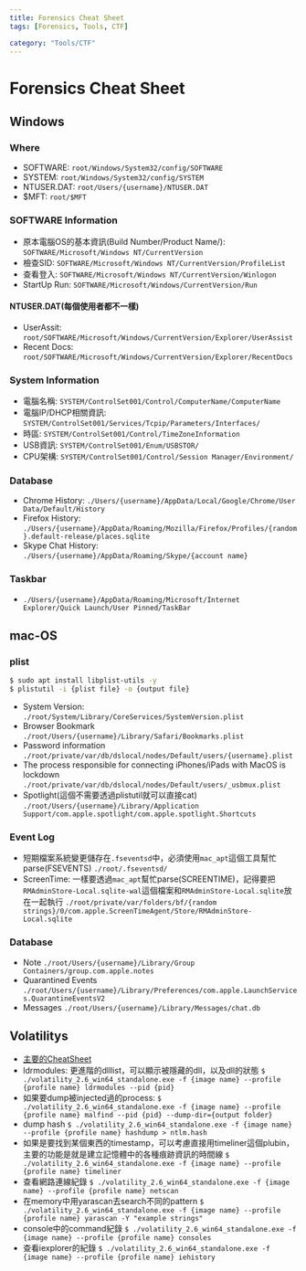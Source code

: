 ```yaml
---
title: Forensics Cheat Sheet
tags: [Forensics, Tools, CTF]

category: "Tools/CTF"
---
```


# Forensics Cheat Sheet
<!-- more -->

## Windows

### Where
* SOFTWARE: `root/Windows/System32/config/SOFTWARE`
* SYSTEM: `root/Windows/System32/config/SYSTEM`
* NTUSER.DAT: `root/Users/{username}/NTUSER.DAT`
* \$MFT: `root/$MFT`

### SOFTWARE Information
* 原本電腦OS的基本資訊(Build Number/Product Name/):
    `SOFTWARE/Microsoft/Windows NT/CurrentVersion`
* 檢查SID:
    `SOFTWARE/Microsoft/Windows NT/CurrentVersion/ProfileList`
* 查看登入:
    `SOFTWARE/Microsoft/Windows NT/CurrentVersion/Winlogon`
* StartUp Run:
    `SOFTWARE/Microsoft/Windows/CurrentVersion/Run`

#### NTUSER.DAT(每個使用者都不一樣)
* UserAssit:
    `root/SOFTWARE/Microsoft/Windows/CurrentVersion/Explorer/UserAssist`
* Recent Docs:
    `root/SOFTWARE/Microsoft/Windows/CurrentVersion/Explorer/RecentDocs`

### System Information
* 電腦名稱:
    `SYSTEM/ControlSet001/Control/ComputerName/ComputerName`
* 電腦IP/DHCP相關資訊:
    `SYSTEM/ControlSet001/Services/Tcpip/Parameters/Interfaces/`
* 時區:
    `SYSTEM/ControlSet001/Control/TimeZoneInformation`
* USB資訊:
    `SYSTEM/ControlSet001/Enum/USBSTOR/`
* CPU架構:
    `SYSTEM/ControlSet001/Control/Session Manager/Environment/`


### Database
* Chrome History:
    `./Users/{username}/AppData/Local/Google/Chrome/User Data/Default/History`
* Firefox History:
    `./Users/{username}/AppData/Roaming/Mozilla/Firefox/Profiles/{random}.default-release/places.sqlite`
* Skype Chat History:
    `./Users/{username}/AppData/Roaming/Skype/{account name}`
    
### Taskbar
* `./Users/{username}/AppData/Roaming/Microsoft/Internet Explorer/Quick Launch/User Pinned/TaskBar`


## mac-OS

### plist
```bash
$ sudo apt install libplist-utils -y
$ plistutil -i {plist file} -o {output file}
```
* System Version:
    `./root/System/Library/CoreServices/SystemVersion.plist`
* Browser Bookmark
    `./root/Users/{username}/Library/Safari/Bookmarks.plist`
* Password information
    `./root/private/var/db/dslocal/nodes/Default/users/{username}.plist`
* The process responsible for connecting iPhones/iPads with MacOS is lockdown
    `./root/private/var/db/dslocal/nodes/Default/users/_usbmux.plist`
* Spotlight(這個不需要透過plistutil就可以直接cat)
    `./root/Users/{username}/Library/Application Support/com.apple.spotlight/com.apple.spotlight.Shortcuts`

### Event Log
* 短期檔案系統變更儲存在`.fseventsd`中，必須使用`mac_apt`這個工具幫忙parse(FSEVENTS)
    `./root/.fseventsd/`
* ScreenTime: 一樣要透過`mac_apt`幫忙parse(SCREENTIME)，記得要把`RMAdminStore-Local.sqlite-wal`這個檔案和`RMAdminStore-Local.sqlite`放在一起執行
    `./root/private/var/folders/bf/{random strings}/0/com.apple.ScreenTimeAgent/Store/RMAdminStore-Local.sqlite`

### Database
* Note
    `./root/Users/{username}/Library/Group Containers/group.com.apple.notes`
* Quarantined Events
    `./root/Users/{username}/Library/Preferences/com.apple.LaunchServices.QuarantineEventsV2`
* Messages
    `./root/Users/{username}/Library/Messages/chat.db`
    
## Volatilitys
* [主要的CheatSheet](https://hackmd.io/@TuX-/BymMpKd0s)
* ldrmodules: 更進階的dlllist，可以顯示被隱藏的dll，以及dll的狀態
    `$ ./volatility_2.6_win64_standalone.exe -f {image name} --profile {profile name} ldrmodules --pid {pid}`
* 如果要dump被injected過的process:
    `$ ./volatility_2.6_win64_standalone.exe -f {image name} --profile {profile name} malfind --pid {pid} --dump-dir={output folder}`
* dump hash
    `$ ./volatility_2.6_win64_standalone.exe -f {image name} --profile {profile name} hashdump > ntlm.hash`
* 如果是要找到某個東西的timestamp，可以考慮直接用timeliner這個plubin，主要的功能是就是建立記憶體中的各種痕跡資訊的時間線
    `$ ./volatility_2.6_win64_standalone.exe -f {image name} --profile {profile name} timeliner `
* 查看網路連線紀錄
    `$ ./volatility_2.6_win64_standalone.exe -f {image name} --profile {profile name} netscan`
* 在memory中用yarascan去search不同的pattern
    `$ ./volatility_2.6_win64_standalone.exe -f {image name} --profile {profile name} yarascan -Y "example strings"`
* console中的command紀錄
    `$ ./volatility_2.6_win64_standalone.exe -f {image name} --profile {profile name} consoles`
* 查看iexplorer的紀錄
    `$ ./volatility_2.6_win64_standalone.exe -f {image name} --profile {profile name} iehistory`